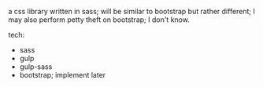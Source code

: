 a css library written in sass; will be similar to bootstrap but rather different; I may also perform petty theft on bootstrap; I don't know.

tech:
- sass
- gulp
- gulp-sass
- bootstrap; implement later